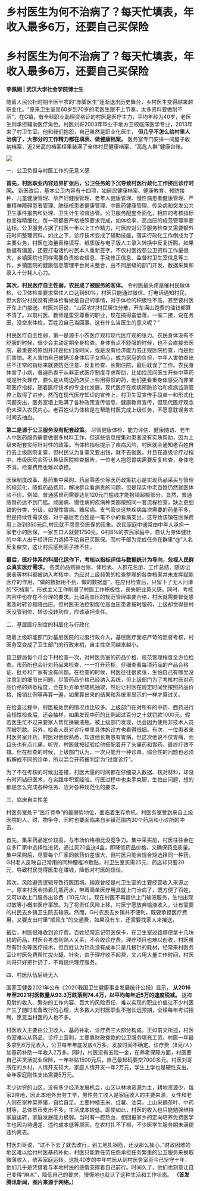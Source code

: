 # 乡村医生为何不治病了？每天忙填表，年收入最多6万，还要自己买保险

# 乡村医生为何不治病了？每天忙填表，年收入最多6万，还要自己买保险

**李佩娴 | 武汉大学社会学院博士生**

随着人民公社时期半医半农的“赤脚医生”逐渐退出历史舞台，乡村医生变得越来越职业化。“原来卫生室里60岁到70岁的老医生跟不上节奏，太多资料要做耐不活”，在G镇，有全科职业助理资格证的村医是医疗主力，平均年龄为40岁，老医生则承担辅助医疗角色。村医刘哥2003年毕业于地方卫校临床医学专业，2013年来了村卫生室。他和我们抱怨，自己虽然是职业化医生，
**但几乎不怎么给村里人治病了，大部分的工作精力都在填表、做健康档案。**
医务室专门安排一间屋子收纳档案，近2米高的档案柜里装满了全体村民健康档案、“高危人群”健康台账。

![](https://inews.gtimg.com/news_bt/OJsHf2mzk_hBvOhHZBgeyxkxarThw7lLn3y9HKf6BCcLgAA/1000)

一、公卫负担与村医工作的无意义感

**首先，村医职业内容边界扩张后，公卫任务的下沉导致村医行政化工作挤压诊疗时间。**
新医改后，基本公卫内容有十四项，如居民健康档案、健康教育、预防接种、儿童健康管理、孕产妇健康管理、老年人健康管理、慢性病患者健康管理、严重精神障碍患者管理、肺结核患者健康管理、中医药健康管理、传染病和突发公共卫生事件报告和处理、卫生计生监督协管。公卫服务配套全面化，相应的考核指标也变得精细化，每一项都要严格按照要求完成，如体检率、高血压的规范管理率要达标。公卫服务占据了村医一半以上工作精力，村医应对公卫服务检查又需要额外花时间整理资料。如此之下，诊疗技术变成了辅助技能，落实行政化工作倒成为了主要业务，村医在海量表格填写、纸质版与电子版人工录入转换中反复折腾。如果数据有偏差，还要打电话约村民本人重新签字。不仅村医抱怨公卫资料工作量很大，乡镇医院也同样需要负责检查信息、手动修正信息、监督村卫生室信息等工作，乡镇医院的健康信息管理平台尚未整合，由不同层级的部门开发，数据采集和录入十分耗人心力。

**其次，村民医疗自主性弱，农民成了被服务的客体。**
令村医最头疼是催村民做体检，公卫体检率要求常住人口达到60%，村医只能通过微信、打电话通知村民，但大部分村民没有把体检看做是自己的事情，对于体检的积极性不高，甚至要村医开车上门接送。村医刘哥说，“山区农村村民居住分散，开车满山跑费的油钱都算不清了。以前村医、教师是蛮受尊重的职业，现在搞得蛮低落，一催二接，说在务田，没空来体检，百姓没自己当回事，这有什么当医生的意义呢？”

村民医疗自主性弱，第一是源于小农医疗观和现代医疗观的张力。农民身体没有不舒服的时候，很少会主动定期全身检查。身体有点不舒服的时候，也不会直接去医院，最重要的原因并非是他们没时间，或是没有经济能力去正规医院检查，而是他们害怕。老人害怕自己被确诊身体后子女担心，成为家庭的负担，中年人害怕查出些不正常的指标来就要防范注意、反复检查、长期住院，最后耽误了工作。农民身体害了小病，普遍热衷于从非正式医疗制度寻求帮助，比如找民间医生开些中草药或是针灸理疗，要么是从周边药店买上些用得惯的药，他们更看重身体感受而非某项医疗指标。随着医疗技术的专业化发展，现代医疗在疾病预防诊治和疾病监测管控上取得了进步，然而在现代医疗知识的宣传上，村卫生室宣传手段单一和形式化问题突出，医务室墙上贴满了各种政策宣传信息、健康教育宣传，但现代医疗观念仍未深入农民内心。老百姓认为体检是在帮助村医完成上级任务，不愿意耽误务农时间去抽血。

**第二是源于公卫服务没有配套政策。**
尽管健康体检、能力评估、健康随访、老年人中医药服务需要做很多材料工作，但这些信息搜集对患者没有实质帮助，因为上级未配套实际针对性的政策。当体检指标提示了疾病风险，村医就会通知老百姓自行去上级医院复查，但村民认为复查又要出钱，就不去就医。并且在逐级诊疗过程中，市级医院会否认县级医院检查报告，一位老人抱怨胃病需要反复检查，身体吃不消，检查费用也难以承担。

医保制度改革、基药集中采购、药品零差价等医药政策初心是实现药品采买与管理的规范化，降低药品费用，解决群众看病贵的问题，但是现实中老百姓仍然就医体验不佳。例如，普通感冒药需要达到120元门槛线才能报销超额部分，显然，普通感冒药达不到门槛。顽固病、慢性病的疾病种类都按照同一套流程检查，缺乏更细致的分类、分级。如慢性胃病、糖尿病、支气管炎这些疾病每次需要的药量不多，但是持续性需求强，对于基层老百姓是一笔不小的看病支出。这导致该镇在医保费用上涨到350元后,村民就不愿意交医保的现象。农民家庭中通常由中年人承担一家老小的医保，一家五口人就要1750元。G村8%的农民家庭中，自认为身体健壮的中年人出于经济压力选择不给自己买医保。而村干部为完成任务在群里“@”人名反复催交，这让村民感到面子挂不住。

**最后，医疗体系的科层化运作下，考核以指标评估与数据统计为导向，忽视人民群众真实医疗需求。**
各类药品购销台账、体检表、人群花名册、工作总结、随访记录表等材料都被纳入考核中，为应对上级频繁的检查整理的各类档案并未发挥赋能医疗的作用，“做的数据用不到、做的数据虚”，在应付检查后，只留下了无人问津的“死档案”。形式主义工作削弱了村医工作积极性，丧失职业意义感。同时，考核内容中也存在不合理的要求。比如高血压的规范管理率要合格，村医就需要督促患者及时转诊和降血压。但村医无法控制每位高血压患者按时服药，上级却觉得是村医没管到位、转诊没转到位，应该承担责任。

二、基层医疗制度的科层化与行政化

随着上级职能部门对基层医院的过度行政介入，基层医疗面临严苛的监督考核，村医务室变成了卫生部门的行政末梢，自主性空间越来越小。

县卫健局每个月会下村检查一次，对村医务室的药品价格、规范管理程度全方位检查。市药所也会针对药品来检查，一一打开药柜，仔细查看每项药品的产品合格证、批号和厂家有没有问题。在检查的时候，村医往往很紧张，生怕自己有哪里没注意到的细节出问题。尽管药品价格已经纳入系统，但上级部门为了考核村医对药品价格的熟悉程度，会在处方单里随机抽取，然后让村医在规定时间里按照药品价格、报销比例等再算一遍，如果算出来的结果和系统里显示的一样才算过关。

在检查过程中，村医被处罚的情况也比较多。上级部门在对所有的中药、西药进行合规性检查后，还会抽样，如果发现中药的比例超过百分之十就罚款1000元。假若医生忙不过来要家人帮忙换输液瓶，被上级部门发现，也会因为使用非技术人员而被罚款。另外，检查人员对诊疗单里具体的诊方也看得很细。有次，一位患者来村医务室开药，村医对他很熟悉，知道他长期患有胃病，但这次他说不仅胃痛，而且头也有点儿痛，听完，村医就按经验给他搭配着开了头痛药和胃药，最终疗效不错。但在检查的时候，上级部门认为，一次只能开一种诊单，综合性的问题也必须拆解成不同的诊单，所以混合开药被判定为“过度诊疗”。

为了不在考核的时候出差错，村医大量的时间都在仔细录入数据、核对材料，却没有时间钻研医术，在实践中积累经验。行医过程中也束手束脚，生怕出问题，想的都是怎么完成各种任务、应对各种规范化的要求。

三、临床自主性差

村医务室处于“医疗竞争”的最弱势地位，面临着生存危机。村医务室受到来自上级医院的人、财、物争夺，同时也要面临来自乡镇范围内30个药店和小诊所的冲击。

首先，集采药品定价较高，与市场价格相比没竞争力。集中采买前，村医往往会在众多厂家中选择性进货，通过买20盒送4盒，即降低药品价格，又确保药品质量。集中采购后，尽管每个厂家同款药价差很大，但村医只能合规合矩选择同一种药。G村老人反映自己常用的同种腰椎冷敷贴，村卫生室买需25元，药店却只要20元，导致村民觉得医生在赚钱，降低对村医的信任。

其次，风险避责逻辑导致行医困境。输液曾经是村卫生室的主要经营收入来源之一。原来村医会拎着几瓶药水，带着简单医疗用具就上门治病了，既方便了百姓，又可以收上门服务出诊费（10元/次）。现在村医不再提供上门输液服务，生怕出现过敏等小概率医疗事故。为了将责任风险上移，村医宁愿放弃输液收入，让有需要的村民去乡镇卫生院去输液。然而，G村农民去乡镇并不便利，既要承担医疗费用，又要支出村里“顺风车”的交通费，如果没有车，还需要找家人来接送。

最后，村医很难收到诊疗费。百姓经常忘记带医保卡，在卫生室过路顺便拿十几块钱的药品，村医会考虑到熟人关系，不会收诊疗费。理疗项目也难以创收，村医虽然有针灸等医疗技术，但百姓认为针灸没有成本只是几根针的耗材，经常来村医务室让村医免费帮忙拔火罐、针灸，由于理疗收不起费，又占用大量工作时间，村医刘哥只好把针扔了，不再提供理疗服务。

四、村医队伍后继无人

国家卫健委2021年公布《2020我国卫生健康事业发展统计公报》显示，
**从2016年至2021村医数量从93.3万跌落到74.4万，以平均每年近5万的速度锐减。**
捉襟见肘的收入、繁杂的工作内容、巨大的风险责任、难以实现的职业价值让不少村医产生了随时准备改行的心理，大多数人对村医职业不抱长远预期，全镇每年考试招聘，愿意当村医的人也不多。

村医收入主要由公卫收入、基药补助、诊疗费三大部分构成。正如前文所述，村医务室难以从药品、诊疗上营利，主要靠财政拨款的公卫服务填充工资。村医一年最多拿到6万元收入，公卫每年年底发放4万多，发放时间不确定。诊疗费（8元/人）加基药补助一年收入2万多。同时，村医没有五险一金，在养老保障方面，村医要自己买灵活就业保险，一年补贴1500元后，自己最起码要交7000多元。村医刘哥所在的乡村，人情开支较大，家庭人情开支一年2万元，学生上学也是硬性支出，全年家庭刚性支出需要5万元。

老少边穷的山区，没有多少经济发展机会，山区以林地资源为主，耕地资源少，每家2亩地，因此本地外出务工早，男性务工收入是家庭收入的主要来源，女性和老人则在家种菜养猪，自给自足。主要种植玉米、红薯、油菜，上山采摘茶叶、中药材等，总体货币支出不多，生活成本较低。即使如此，村医的收入也只能勉强维持家庭运转，家庭发展能力极弱。当时有一腔热血，想回报家乡的定向培养免费医学生也因为待遇差、违约成本低等原因，在农村扎不下根，不少医学生服务期未满便违约离去。

村医刘哥说，“过不下去了就去改行，到工地扎钢筋，还没那么操心。”财政困难的地区难以给付村医基药补助，村医只能靠任劳任怨承担任务繁重的公卫服务来换取微薄收入，维系家庭运转。这批40岁的中年村医从到村医务室至今已坚守十年，他们几乎是凭借着与本地村民的感情支撑着自己前行。时间久了，他们也刻意让自己变得“麻木”，降低自己的要求，慢慢地也就认了这种生活和工作状态。
**（首发腾讯新闻，图片来源于网络。）**

